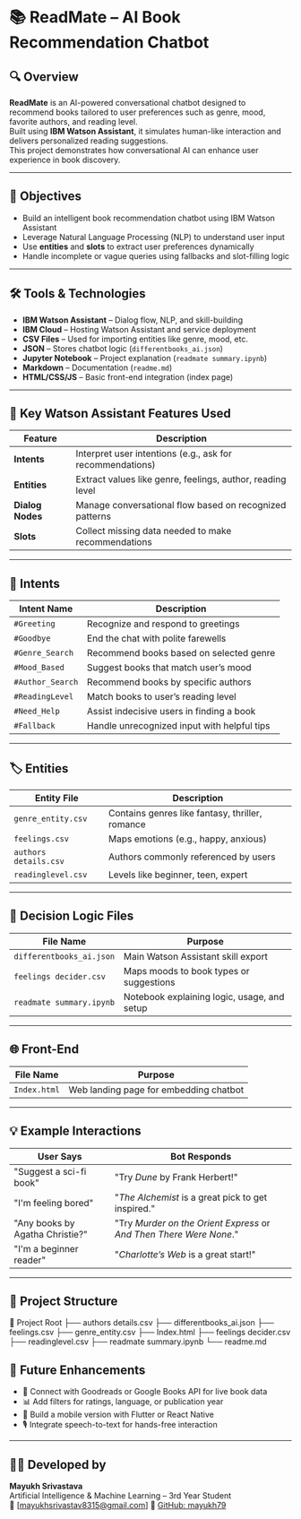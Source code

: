 # 📚 ReadMate – AI Book Recommendation Chatbot

## 🔍 Overview

**ReadMate** is an AI-powered conversational chatbot designed to recommend books tailored to user preferences such as genre, mood, favorite authors, and reading level.  
Built using **IBM Watson Assistant**, it simulates human-like interaction and delivers personalized reading suggestions.  
This project demonstrates how conversational AI can enhance user experience in book discovery.

---

## 🎯 Objectives

- Build an intelligent book recommendation chatbot using IBM Watson Assistant  
- Leverage Natural Language Processing (NLP) to understand user input  
- Use **entities** and **slots** to extract user preferences dynamically  
- Handle incomplete or vague queries using fallbacks and slot-filling logic  

---

## 🛠️ Tools & Technologies

- **IBM Watson Assistant** – Dialog flow, NLP, and skill-building  
- **IBM Cloud** – Hosting Watson Assistant and service deployment  
- **CSV Files** – Used for importing entities like genre, mood, etc.  
- **JSON** – Stores chatbot logic (`differentbooks_ai.json`)  
- **Jupyter Notebook** – Project explanation (`readmate summary.ipynb`)  
- **Markdown** – Documentation (`readme.md`)  
- **HTML/CSS/JS** – Basic front-end integration (index page)  

---

## 🤖 Key Watson Assistant Features Used

| Feature           | Description                                                        |
|-------------------|--------------------------------------------------------------------|
| **Intents**       | Interpret user intentions (e.g., ask for recommendations)          |
| **Entities**      | Extract values like genre, feelings, author, reading level         |
| **Dialog Nodes**  | Manage conversational flow based on recognized patterns            |
| **Slots**         | Collect missing data needed to make recommendations                |

---

## 💬 Intents

| Intent Name        | Description                                 |
|--------------------|---------------------------------------------|
| `#Greeting`        | Recognize and respond to greetings          |
| `#Goodbye`         | End the chat with polite farewells          |
| `#Genre_Search`    | Recommend books based on selected genre     |
| `#Mood_Based`      | Suggest books that match user’s mood        |
| `#Author_Search`   | Recommend books by specific authors         |
| `#ReadingLevel`    | Match books to user’s reading level         |
| `#Need_Help`       | Assist indecisive users in finding a book   |
| `#Fallback`        | Handle unrecognized input with helpful tips |

---

## 🏷️ Entities

| Entity File           | Description                                     |
|------------------------|-------------------------------------------------|
| `genre_entity.csv`     | Contains genres like fantasy, thriller, romance |
| `feelings.csv`         | Maps emotions (e.g., happy, anxious)            |
| `authors details.csv`  | Authors commonly referenced by users            |
| `readinglevel.csv`     | Levels like beginner, teen, expert              |

---

## 🧠 Decision Logic Files

| File Name               | Purpose                                            |
|--------------------------|----------------------------------------------------|
| `differentbooks_ai.json` | Main Watson Assistant skill export                 |
| `feelings decider.csv`   | Maps moods to book types or suggestions            |
| `readmate summary.ipynb` | Notebook explaining logic, usage, and setup        |

---

## 🌐 Front-End

| File Name     | Purpose                                 |
|---------------|-----------------------------------------|
| `Index.html`  | Web landing page for embedding chatbot  |

---

## 💡 Example Interactions

| User Says                            | Bot Responds                                           |
|-------------------------------------|--------------------------------------------------------|
| "Suggest a sci-fi book"             | "Try *Dune* by Frank Herbert!"                        |
| "I'm feeling bored"                 | "*The Alchemist* is a great pick to get inspired."    |
| "Any books by Agatha Christie?"     | "Try *Murder on the Orient Express* or *And Then There Were None*." |
| "I'm a beginner reader"             | "*Charlotte’s Web* is a great start!"                 |

---

## 📁 Project Structure

📁 Project Root
├── authors details.csv
├── differentbooks_ai.json
├── feelings.csv
├── genre_entity.csv
├── Index.html
├── feelings decider.csv
├── readinglevel.csv
├── readmate summary.ipynb
└── readme.md

## 🚀 Future Enhancements

- 🔌 Connect with Goodreads or Google Books API for live book data  
- 📊 Add filters for ratings, language, or publication year  
- 📱 Build a mobile version with Flutter or React Native  
- 🎙️ Integrate speech-to-text for hands-free interaction  

---

## 👨‍💻 Developed by

**Mayukh Srivastava**  
Artificial Intelligence & Machine Learning – 3rd Year Student  
📧 [mayukhsrivastav8315@gmail.com]
🔗 [GitHub: mayukh79](https://github.com/mayukh79)

